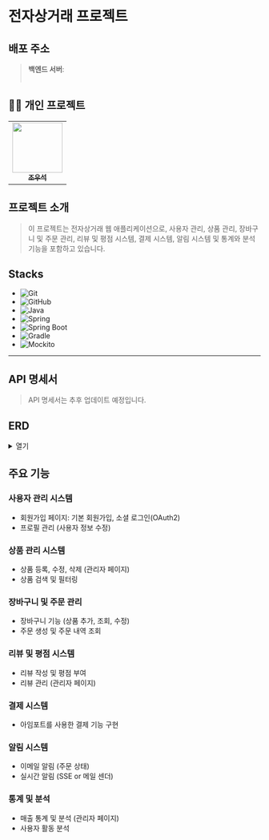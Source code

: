 # 전자상거래 프로젝트

## 배포 주소
> **백엔드 서버**: <br> <br>

## 👩‍💻 개인 프로젝트
<table>
  <tbody>
    <tr>
      <td align="center">
        <a href="https://github.com/wooseok50">
          <img src="https://avatars.githubusercontent.com/u/155416976?v=4" width="100px;" alt=""/>
          <br />
          <sub><b>조우석</b></sub>
        </a>
        <br />
      </td>
    </tr>
  </tbody>
</table>

## 프로젝트 소개
> 이 프로젝트는 전자상거래 웹 애플리케이션으로, 사용자 관리, 상품 관리, 장바구니 및 주문 관리, 리뷰 및 평점 시스템, 결제 시스템, 알림 시스템 및 통계와 분석 기능을 포함하고 있습니다.

## Stacks
- ![Git](https://img.shields.io/badge/git-F05032?style=for-the-badge&logo=git&logoColor=white)
- ![GitHub](https://img.shields.io/badge/github-181717?style=for-the-badge&logo=github&logoColor=white)
- ![Java](https://img.shields.io/badge/java-007396?style=for-the-badge&logo=java&logoColor=white)
- ![Spring](https://img.shields.io/badge/spring-6DB33F?style=for-the-badge&logo=spring&logoColor=white)
- ![Spring Boot](https://img.shields.io/badge/springboot-6DB33F?style=for-the-badge&logo=springboot&logoColor=white)
- ![Gradle](https://img.shields.io/badge/gradle-02303A?style=for-the-badge&logo=gradle&logoColor=white)
- ![Mockito](https://img.shields.io/badge/Mockito-blue?style=for-the-badge&logo=mockito)

---

## API 명세서
> API 명세서는 추후 업데이트 예정입니다.

## ERD
<details>
<summary>열기</summary>
<div markdown="1">
  <img src="" alt="ERD 이미지">
</div>
</details>

## 주요 기능
### 사용자 관리 시스템
- 회원가입 페이지: 기본 회원가입, 소셜 로그인(OAuth2)
- 프로필 관리 (사용자 정보 수정)

### 상품 관리 시스템
- 상품 등록, 수정, 삭제 (관리자 페이지)
- 상품 검색 및 필터링

### 장바구니 및 주문 관리
- 장바구니 기능 (상품 추가, 조회, 수정)
- 주문 생성 및 주문 내역 조회

### 리뷰 및 평점 시스템
- 리뷰 작성 및 평점 부여
- 리뷰 관리 (관리자 페이지)

### 결제 시스템
- 아임포트를 사용한 결제 기능 구현

### 알림 시스템
- 이메일 알림 (주문 상태)
- 실시간 알림 (SSE or 메일 센더)

### 통계 및 분석
- 매출 통계 및 분석 (관리자 페이지)
- 사용자 활동 분석
